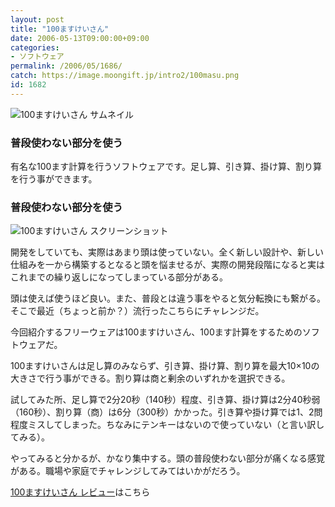 ```yaml
---
layout: post
title: "100ますけいさん"
date: 2006-05-13T09:00:00+09:00
categories:
- ソフトウェア
permalink: /2006/05/1686/
catch: https://image.moongift.jp/intro2/100masu.png
id: 1682
---
```

 ![100ますけいさん サムネイル](https://image.moongift.jp/intro2/100masu.t.png "100ますけいさん サムネイル")
  

### 普段使わない部分を使う
  
有名な100ます計算を行うソフトウェアです。足し算、引き算、掛け算、割り算を行う事ができます。  
<!--more-->  

### 普段使わない部分を使う
  

![100ますけいさん スクリーンショット](https://image.moongift.jp/intro2/100masu.png "100ますけいさん スクリーンショット")

  

開発をしていても、実際はあまり頭は使っていない。全く新しい設計や、新しい仕組みを一から構築するとなると頭を悩ませるが、実際の開発段階になると実はこれまでの繰り返しになってしまっている部分がある。

  

頭は使えば使うほど良い。また、普段とは違う事をやると気分転換にも繋がる。そこで最近（ちょっと前か？）流行ったこちらにチャレンジだ。

  

今回紹介するフリーウェアは100ますけいさん、100ます計算をするためのソフトウェアだ。

  

100ますけいさんは足し算のみならず、引き算、掛け算、割り算を最大10×10の大きさで行う事ができる。割り算は商と剰余のいずれかを選択できる。

  

試してみた所、足し算で2分20秒（140秒）程度、引き算、掛け算は2分40秒弱（160秒）、割り算（商）は6分（300秒）かかった。引き算や掛け算では1、2問程度ミスしてしまった。ちなみにテンキーはないので使っていない（と言い訳してみる）。

  

やってみると分かるが、かなり集中する。頭の普段使わない部分が痛くなる感覚がある。職場や家庭でチャレンジしてみてはいかがだろう。

  

[100ますけいさん レビュー](http://fw.moongift.jp/review/i-1690.html)はこちら

